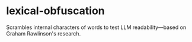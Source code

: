 # lexical-obfuscation
Scrambles internal characters of words to test LLM readability—based on Graham Rawlinson's research.
